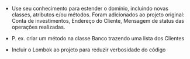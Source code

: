 * Use seu conhecimento para estender o domínio, incluindo novas classes, atributos e/ou métodos.
Foram adicionados ao projeto original: Conta de investimentos, Endereço do Cliente, Mensagem de status das operações realizadas.

* P. ex. criar um método na classe Banco trazendo uma lista dos Clientes
* Incluir o Lombok ao projeto para reduzir verbosidade do código
